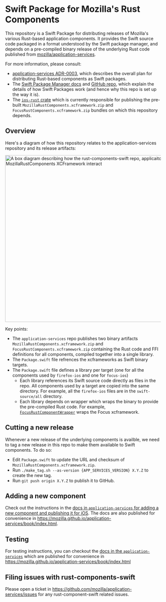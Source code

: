 # Swift Package for Mozilla's Rust Components

This repository is a Swift Package for distributing releases of Mozilla's various
Rust-based application components. It provides the Swift source code packaged in
a format understood by the Swift package manager, and depends on a pre-compiled
binary release of the underlying Rust code published from [mozilla/application-services](
https://github.com/mozilla/application-service).

For more information, please consult:

* [application-services ADR-0003](https://github.com/mozilla/application-services/blob/main/docs/adr/0003-swift-packaging.md),
  which describes the overall plan for distributing Rust-based components as Swift packages.
* The [Swift Package Manager docs](https://swift.org/package-manager/) and [GitHub repo](https://github.com/apple/swift-package-manager),
  which explain the details of how Swift Packages work (and hence why this repo is set up the way it is).
* The [`ios-rust` crate](https://github.com/mozilla/application-services/tree/main/megazords/ios-rust) which is currently
  responsible for publishing the pre-built `MozillaRustComponents.xcframework.zip` and `FocusRustComponents.xcframework.zip` bundles on which this repository depends.

## Overview

Here's a diagram of how this repository relates to the application-services repository
and its release artifacts:

<!--
  N.B. you can edit this image in Google Docs and changes will be reflected automatically:

    https://docs.google.com/drawings/d/1tX05I-e6hNBQxch7PescDH7k4G7ddAJwXDPoIqp1RYk/edit
-->
<img src="https://docs.google.com/drawings/d/e/2PACX-1vRnyxy7VjdD3bYTso8V3AL5FpIQ4_S54dOCDI6fxfZEbG3_CVBwZZP1uLYbUVE9M54GSXUkNgewzOQm/pub?w=720&h=540" width="720" height="540" alt="A box diagram describing how the rust-components-swift repo, applicaiton-services repo, and MozillaRustComponents XCFramework interact">

Key points:

* The `application-services` repo publishes two binary artifacts `MozillaRustComponents.xcframework.zip` and `FocusRustComponents.xcframework.zip` containing
  the Rust code and FFI definitions for all components, compiled together into a single library.
* The `Package.swift` file refrences the xcframeworks as Swift binary targets.
* The `Package.swift` file defines a library per target (one for all the components used by `firefox-ios` and one for `focus-ios`)
    * Each library references its Swift source code directly as files in the repo. All components used by a target are copied into the same directory. For example, all the `firefox-ios` files are in the `swift-source/all` directory.
    * Each library depends on wrapper which wraps the binary to provide the pre-compiled Rust code. For example, [`FocusRustComponentWrapper`](./FocusRustComponentsWrapper/) wraps the Focus xcframework.

## Cutting a new release

Whenever a new release of the underlying components is availble, we need to tag a new release
in this repo to make them available to Swift components. To do so:

* Edit `Package.swift` to update the URL and checksum of `MozillaRustComponents.xcframework.zip`.
* Run `./make_tag.sh --as-version {APP_SERVICES_VERSION} X.Y.Z` to create the new tag.
* Run `git push origin X.Y.Z` to publish it to GitHub.

## Adding a new component

Check out the instructions in the [docs in `application-services` for adding a new component and publishing it for iOS](https://github.com/mozilla/application-services/blob/main/docs/howtos/adding-a-new-component.md#distribute-your-component-with-rust-components-swift). The docs are also published for convenience in <https://mozilla.github.io/application-services/book/index.html>.


## Testing
For testing instructions, you can checkout the [docs in the `application-services`](https://github.com/mozilla/application-services/tree/main/docs/howtos) which are published for convenience in <https://mozilla.github.io/application-services/book/index.html>

## Filing issues with rust-components-swift
Please open a ticket in https://github.com/mozilla/application-services/issues for any rust-component-swift related issues.
